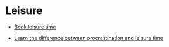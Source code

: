 # Leisure


 - [Book leisure time](../Book%20leisure%20time/index.md)
    
 - [Learn the difference between procrastination and leisure time](../Learn%20the%20difference%20between%20procrastination%20and%20leisure%20time/index.md)
    
